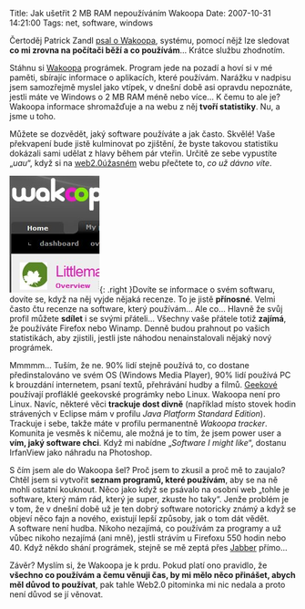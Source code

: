 Title: Jak ušetřit 2 MB RAM nepoužíváním Wakoopa
Date: 2007-10-31 14:21:00
Tags: net, software, windows

Čertoděj Patrick Zandl [psal o Wakoopa](http://certodej.mypublicsquare.com/view/wakoopa-nech-te-se), systému, pomocí nějž lze sledovat **co mi zrovna na počítači běží a co používám**… Krátce službu zhodnotím.

Stáhnu si [Wakoopa](http://wakoopa.com/) prográmek. Program jede na pozadí a hoví si v mé paměti, sbírajíc informace o aplikacích, které používám. Narážku v nadpisu jsem samozřejmě myslel jako vtípek, v dnešní době asi opravdu nepoznáte, jestli máte ve Windows o 2 MB RAM méně nebo více… K čemu to ale je? Wakoopa informace shromažďuje a na webu z něj **tvoří statistiky**. Nu, a jsme
u toho.

Můžete se dozvědět, jaký software používáte a jak často. Skvělé! Vaše překvapení bude jistě kulminovat po zjištění, že byste takovou statistiku dokázali sami udělat z hlavy během pár vteřin. Určitě ze sebe vypustíte „*uau*“, když si na [web2.0úžasném](http://en.wikipedia.org/wiki/Web_2.0) webu přečtete to, *co už dávno víte*.

![obrázek](images/4.jpg){: .right }Dovíte se informace o svém softwaru, dovíte se, když na něj vyjde nějaká recenze. To je jistě **přínosné**. Velmi často čtu recenze na software, který používám… Ale co… Hlavně že svůj profil můžete **sdílet** i se svými přáteli… Všechny vaše přátele totiž **zajímá**, že používáte Firefox nebo Winamp. Denně budou prahnout po vašich statistikách, aby zjistili, jestli jste náhodou nenainstalovali nějaký nový prográmek.

Mmmmm… Tuším, že ne. 90% lidí stejně používá to, co dostane předinstalováno ve svém OS (Windows Media Player), 90% lidí používá PC k brouzdání internetem, psaní textů, přehrávání hudby a filmů. [Geekové](http://cs.wikipedia.org/wiki/Geek) používají profláklé geekovské prográmky nebo Linux. Wakoopa není pro Linux. Navíc, některé věci **trackuje dost divně** (například místo stovek hodin strávených v Eclipse mám v profilu *Java Platform Standard Edition*). Trackuje i sebe, takže máte v profilu permanentně *Wakoopa tracker*. Komunita je vesměs k ničemu, ale možná je to tím, že jsem power user a **vím, jaký software chci**. Když mi nabídne „*Software I might like*“, dostanu IrfanView jako náhradu na Photoshop.

S čím jsem ale do Wakoopa šel? Proč jsem to zkusil a proč mě to zaujalo? Chtěl jsem si vytvořit **seznam programů, které používám**, aby se na ně mohli ostatní kouknout. Něco jako když se psávalo na osobní web „tohle je software, který mám rád, který je super, zkuste ho taky“. Jenže problém je v tom, že v dnešní době už je ten dobrý software notoricky známý a když se objeví něco fajn a nového, existují lepší způsoby, jak o tom dát vědět. A software není hudba. Nikoho nezajímá, co používám za programy a už vůbec nikoho nezajímá (ani mně), jestli strávím u Firefoxu 550 hodin nebo 40. Když někdo shání prográmek, stejně se mě zeptá přes [Jabber](http://blog.javorek.net/2007/09/23/jabber/) přímo…

Závěr? Myslím si, že Wakoopa je k prdu. Pokud platí ono pravidlo,
že **všechno co používám a čemu věnuji čas, by mi mělo něco přinášet, abych měl důvod to používat**, pak tahle Web2.0 pitominka mi nic nedala a proto není důvod se jí věnovat.
